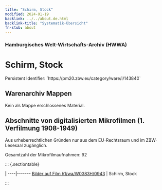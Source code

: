 ```yaml
---
title: "Schirm, Stock"
modified: 2024-01-19
backlink: ../../about.de.html
backlink-title: "Systematik-Übersicht"
fn-stub: about
---
```


### Hamburgisches Welt-Wirtschafts-Archiv (HWWA)

# Schirm, Stock

<div class="hint">Persistent Identifier: `https://pm20.zbw.eu/category/ware/i/143840`</div>







## Warenarchiv Mappen





Kein als Mappe erschlossenes Material.



<a id="filmsections" />

## Abschnitte von digitalisierten Mikrofilmen (1. Verfilmung 1908-1949)

<p>Aus urheberrechtlichen Gründen nur aus dem EU-Rechtsraum und im ZBW-Lesesaal zugänglich.</p>


<p>Gesamtzahl der Mikrofilmaufnahmen: 92</p>





::: {.sectiontable}

 | 
----|-------
<a class="btn" href="https://pm20.zbw.eu/film/h1/wa/W0383H/0943" rel="nofollow">Bilder auf Film h1/wa/W0383H/0943</a> | Schirm, Stock


:::
















